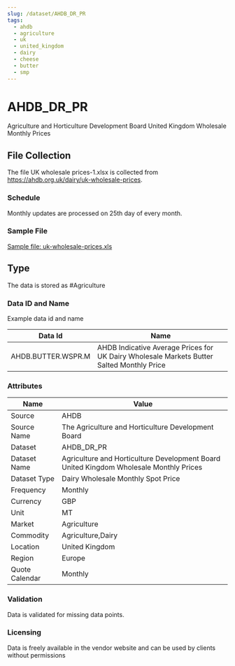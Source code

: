 ```yaml
---
slug: /dataset/AHDB_DR_PR
tags:
  - ahdb
  - agriculture
  - uk
  - united_kingdom
  - dairy
  - cheese
  - butter
  - smp
---
```


AHDB_DR_PR
============================================================

Agriculture and Horticulture Development Board United Kingdom Wholesale Monthly Prices  

## File Collection

The file UK wholesale prices-1.xlsx is collected from https://ahdb.org.uk/dairy/uk-wholesale-prices.

### Schedule

Monthly updates are processed on 25th day of every month.

### Sample File

[Sample file: uk-wholesale-prices.xls](pathname://../../static/file-samples/UK%20wholesale%20prices-1.xlsx)

## Type

The data is stored as #Agriculture

### Data ID and Name

Example data id and name

|**Data Id**|**Name**|
|-|-|
|AHDB.BUTTER.WSPR.M|AHDB Indicative Average Prices for UK Dairy Wholesale Markets Butter Salted Monthly Price|

### Attributes

|Name|Value|
|-|-|
|Source|AHDB|
|Source Name|The Agriculture and Horticulture Development Board|
|Dataset|AHDB_DR_PR|
|Dataset Name|Agriculture and Horticulture Development Board United Kingdom Wholesale Monthly Prices|
|Dataset Type|Dairy Wholesale Monthly Spot Price|
|Frequency|Monthly|
|Currency|GBP|
|Unit|MT|
|Market|Agriculture|
|Commodity|Agriculture,Dairy|
|Location|United Kingdom|
|Region|Europe|
|Quote Calendar|Monthly|

### Validation

Data is validated for missing data points.

### Licensing

Data is freely available in the vendor website and can be used by clients without permissions